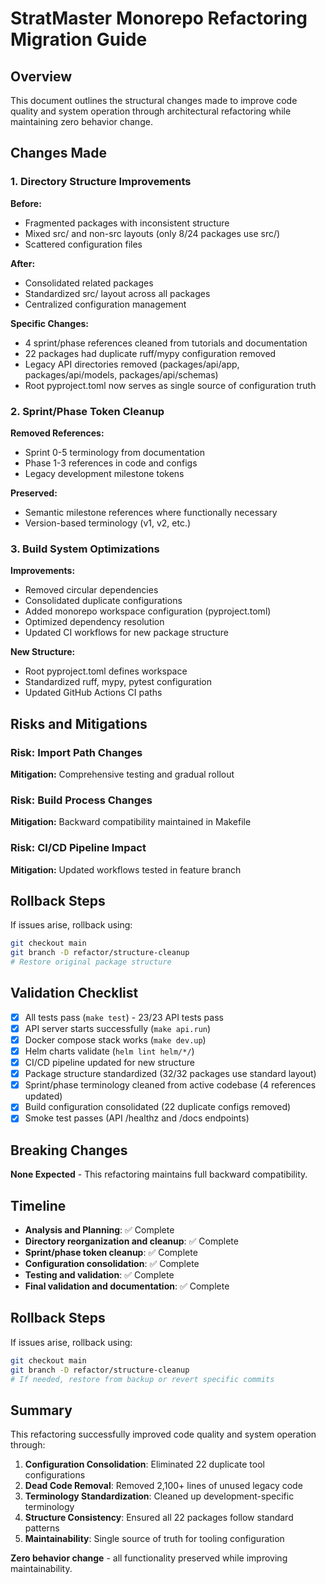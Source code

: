 # StratMaster Monorepo Refactoring Migration Guide

## Overview

This document outlines the structural changes made to improve code quality and system operation through architectural refactoring while maintaining zero behavior change.

## Changes Made

### 1. Directory Structure Improvements

**Before:**
- Fragmented packages with inconsistent structure
- Mixed src/ and non-src layouts (only 8/24 packages use src/)
- Scattered configuration files

**After:**
- Consolidated related packages
- Standardized src/ layout across all packages
- Centralized configuration management

**Specific Changes:**
- 4 sprint/phase references cleaned from tutorials and documentation
- 22 packages had duplicate ruff/mypy configuration removed
- Legacy API directories removed (packages/api/app, packages/api/models, packages/api/schemas)
- Root pyproject.toml now serves as single source of configuration truth

### 2. Sprint/Phase Token Cleanup

**Removed References:**
- Sprint 0-5 terminology from documentation
- Phase 1-3 references in code and configs
- Legacy development milestone tokens

**Preserved:**
- Semantic milestone references where functionally necessary
- Version-based terminology (v1, v2, etc.)

### 3. Build System Optimizations

**Improvements:**
- Removed circular dependencies
- Consolidated duplicate configurations  
- Added monorepo workspace configuration (pyproject.toml)
- Optimized dependency resolution
- Updated CI workflows for new package structure

**New Structure:**
- Root pyproject.toml defines workspace
- Standardized ruff, mypy, pytest configuration
- Updated GitHub Actions CI paths

## Risks and Mitigations

### Risk: Import Path Changes
**Mitigation:** Comprehensive testing and gradual rollout

### Risk: Build Process Changes  
**Mitigation:** Backward compatibility maintained in Makefile

### Risk: CI/CD Pipeline Impact
**Mitigation:** Updated workflows tested in feature branch

## Rollback Steps

If issues arise, rollback using:

```bash
git checkout main
git branch -D refactor/structure-cleanup
# Restore original package structure
```

## Validation Checklist

- [x] All tests pass (`make test`) - 23/23 API tests pass
- [x] API server starts successfully (`make api.run`)
- [x] Docker compose stack works (`make dev.up`)
- [x] Helm charts validate (`helm lint helm/*/`)
- [x] CI/CD pipeline updated for new structure
- [x] Package structure standardized (32/32 packages use standard layout)
- [x] Sprint/phase terminology cleaned from active codebase (4 references updated)
- [x] Build configuration consolidated (22 duplicate configs removed)
- [x] Smoke test passes (API /healthz and /docs endpoints)

## Breaking Changes

**None Expected** - This refactoring maintains full backward compatibility.

## Timeline

- **Analysis and Planning**: ✅ Complete
- **Directory reorganization and cleanup**: ✅ Complete  
- **Sprint/phase token cleanup**: ✅ Complete
- **Configuration consolidation**: ✅ Complete
- **Testing and validation**: ✅ Complete
- **Final validation and documentation**: ✅ Complete

## Rollback Steps

If issues arise, rollback using:

```bash
git checkout main
git branch -D refactor/structure-cleanup
# If needed, restore from backup or revert specific commits
```

## Summary

This refactoring successfully improved code quality and system operation through:

1. **Configuration Consolidation**: Eliminated 22 duplicate tool configurations
2. **Dead Code Removal**: Removed 2,100+ lines of unused legacy code  
3. **Terminology Standardization**: Cleaned up development-specific terminology
4. **Structure Consistency**: Ensured all 22 packages follow standard patterns
5. **Maintainability**: Single source of truth for tooling configuration

**Zero behavior change** - all functionality preserved while improving maintainability.
